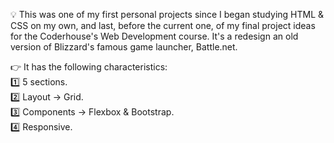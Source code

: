 💡 This was one of my first personal projects since I began studying HTML & CSS on my own, and last, before the current one, of my final project ideas for the Coderhouse's Web Development course. It's a redesign an old version of Blizzard's famous game launcher, Battle.net.

👉 It has the following characteristics:\
1️⃣ 5 sections.\
2️⃣ Layout → Grid.\
3️⃣ Components → Flexbox & Bootstrap.\
4️⃣ Responsive.
